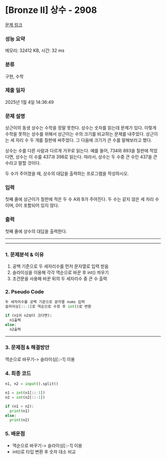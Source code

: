 # [Bronze II] 상수 - 2908

[문제 링크](https://www.acmicpc.net/problem/2908)

### 성능 요약

메모리: 32412 KB, 시간: 32 ms

### 분류

구현, 수학

### 제출 일자

2025년 1월 4일 14:36:49

### 문제 설명

<p>상근이의 동생 상수는 수학을 정말 못한다. 상수는 숫자를 읽는데 문제가 있다. 이렇게 수학을 못하는 상수를 위해서 상근이는 수의 크기를 비교하는 문제를 내주었다. 상근이는 세 자리 수 두 개를 칠판에 써주었다. 그 다음에 크기가 큰 수를 말해보라고 했다.</p>

<p>상수는 수를 다른 사람과 다르게 거꾸로 읽는다. 예를 들어, 734와 893을 칠판에 적었다면, 상수는 이 수를 437과 398로 읽는다. 따라서, 상수는 두 수중 큰 수인 437을 큰 수라고 말할 것이다.</p>

<p>두 수가 주어졌을 때, 상수의 대답을 출력하는 프로그램을 작성하시오.</p>

### 입력

 <p>첫째 줄에 상근이가 칠판에 적은 두 수 A와 B가 주어진다. 두 수는 같지 않은 세 자리 수이며, 0이 포함되어 있지 않다.</p>

### 출력

 <p>첫째 줄에 상수의 대답을 출력한다.</p>

---

---

### 1. 문제분석 & 이유

1. 공백 기준으로 두 세자리수를 먼저 문자열로 입력 받음
2. 슬라이싱을 이용해 각각 역순으로 바꾼 후 int() 씌우기
3. 조건문을 사용해 바꾼 뒤의 두 세자리수 중 큰 수 출력

### 2. Pseudo Code

```python
두 세자리수를 공백 기준으로 문자열 nums 입력
슬라이싱[::-1]로 역순으로 수정 후 int()로 변환

if (n1이 n2보다 크다면):
  n1출력
else:
  n2출력
```

---

### 3. 문제점 & 해결방안

역순으로 바꾸기-> 슬라이싱[::-1] 이용

### 4. 최종 코드

```python
n1, n2 = input().split()

n1 = int(n1[::-1])
n2 = int(n2[::-1])

if (n1 > n2):
  print(n1)
else:
  print(n2)
```

### 5. 배운점

- 역순으로 바꾸기-> 슬라이싱[::-1] 이용
- int()로 타입 변환 후 숫자 대소 비교
